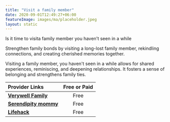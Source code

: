```yaml
---
title: "Visit a family member"
date: 2020-09-01T12:49:27+06:00
featureImage: images/ma/placeholder.jpeg
layout: static
---
```


Is it time to visita family member you haven’t seen in a while

Strengthen family bonds by visiting a long-lost family member, rekindling connections, and creating cherished memories together.

Visiting a family member, you haven't seen in a while allows for shared experiences, reminiscing, and deepening relationships. It fosters a sense of belonging and strengthens family ties.

| Provider Links      | Free or Paid  |  
| :-----------          | :--------------:      |  
| [**Verywell Family**](https://www.verywellfamily.com/finding-quality-family-time-616982) | Free  | 
| [**Serendipity mommy**](https://serendipitymommy.com/long-time-no-talk-how-to-talk-to-family-you-havent-seen-in-ages/) | Free  | 
| [**Lifehack**](https://www.lifehack.org/808737/spending-time-with-family) | Free | 
  

<br/><br/>






